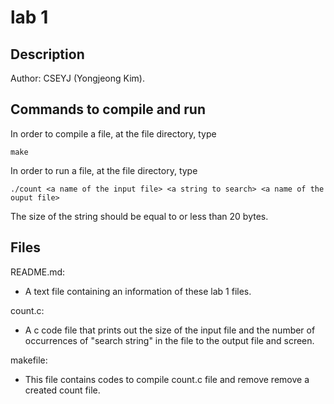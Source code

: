 # lab 1

## Description
Author: CSEYJ (Yongjeong Kim).

## Commands to compile and run
In order to compile a file, at the file directory, type 
```
make
```

In order to run a file, at the file directory, type
```
./count <a name of the input file> <a string to search> <a name of the ouput file>
```
The size of the string should be equal to or less than 20 bytes. 

## Files
README.md:
* A text file containing an information of these lab 1 files.

count.c:
* A c code file that prints out the size of the input file and the number of occurrences of "search string" in the file to the output file and screen.

makefile:
* This file contains codes to compile count.c file and remove remove a created count file.

